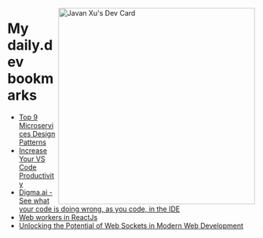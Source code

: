 
<a href="https://app.daily.dev/JavanXU"><img align="right" src="https://api.daily.dev/devcards/e45a150971844cd6959a94bb94e861ea.png?r=quw" width="400" alt="Javan Xu's Dev Card"/></a>

# My daily.dev bookmarks
<!-- daily.dev BOOKMARKS:START -->
- [Top 9 Microservices Design Patterns](https://app.daily.dev/posts/4y9yeWgDv?utm_source=rss&utm_medium=bookmarks&utm_campaign=6ueXw3FRNQzpNtewCDbI6)
- [Increase Your VS Code Productivity](https://app.daily.dev/posts/Y5zF9oAoT?utm_source=rss&utm_medium=bookmarks&utm_campaign=6ueXw3FRNQzpNtewCDbI6)
- [Digma.ai - See what your code is doing wrong, as you code, in the IDE](https://app.daily.dev/posts/27k45rttG?utm_source=rss&utm_medium=bookmarks&utm_campaign=6ueXw3FRNQzpNtewCDbI6)
- [Web workers in ReactJs](https://app.daily.dev/posts/1fttSKF9o?utm_source=rss&utm_medium=bookmarks&utm_campaign=6ueXw3FRNQzpNtewCDbI6)
- [Unlocking the Potential of Web Sockets in Modern Web Development](https://app.daily.dev/posts/rpomXffcS?utm_source=rss&utm_medium=bookmarks&utm_campaign=6ueXw3FRNQzpNtewCDbI6)
<!-- daily.dev BOOKMARKS:END -->

